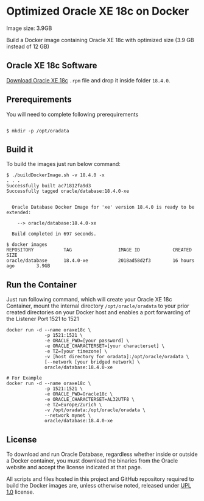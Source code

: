 Optimized Oracle XE 18c on Docker
=====
Image size: 3.9GB

Build a Docker image containing Oracle XE 18c with optimized size (3.9 GB instead of 12 GB) 


## Oracle XE 18c Software
[Download Oracle XE 18c](https://www.oracle.com/technetwork/database/database-technologies/express-edition/downloads/index.html) `.rpm` file and drop it inside folder `18.4.0`.

## Prerequirements
You will need to complete following prerequirements
```

$ mkdir -p /opt/oradata

```
## Build it
To build the images just run below command:
```
$ ./buildDockerImage.sh -v 18.4.0 -x
. . .
Successfully built ac71812fa9d3
Successfully tagged oracle/database:18.4.0-xe


  Oracle Database Docker Image for 'xe' version 18.4.0 is ready to be extended:

    --> oracle/database:18.4.0-xe

  Build completed in 697 seconds.

$ docker images
REPOSITORY           TAG                 IMAGE ID            CREATED             SIZE
oracle/database      18.4.0-xe           2018ad58d2f3        16 hours ago        3.9GB
```

## Run the Container
Just run following command, which will create your Oracle XE 18c Container, mount the internal directory `/opt/oracle/oradata` to your prior created directories on your Docker host and enables a port forwarding of the Listener Port 1521 to 1521
```
docker run -d --name oraxe18c \
              -p 1521:1521 \
              -e ORACLE_PWD=[your password] \
              -e ORACLE_CHARACTERSET=[your characterset] \
              -e TZ=[your timezone] \
              -v [host directory for oradata]:/opt/oracle/oradata \
              [--network [your bridged network] \
              oracle/database:18.4.0-xe

# For Example
docker run -d --name oraxe18c \
              -p 1521:1521 \
              -e ORACLE_PWD=Oracle18c \
              -e ORACLE_CHARACTERSET=AL32UTF8 \
              -e TZ=Europe/Zurich \
              -v /opt/oradata:/opt/oracle/oradata \
              --network mynet \
              oracle/database:18.4.0-xe
```



## License
To download and run Oracle Database, regardless whether inside or outside a Docker container, you must download the binaries from the Oracle website and accept the license indicated at that page.

All scripts and files hosted in this project and GitHub repository required to build the Docker images are, unless otherwise noted, released under [UPL 1.0](https://oss.oracle.com/licenses/upl/) license.
